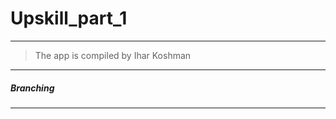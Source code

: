 # Upskill_part_1
-------------------
> The app is compiled by Ihar Koshman

***

##### Branching 



***

